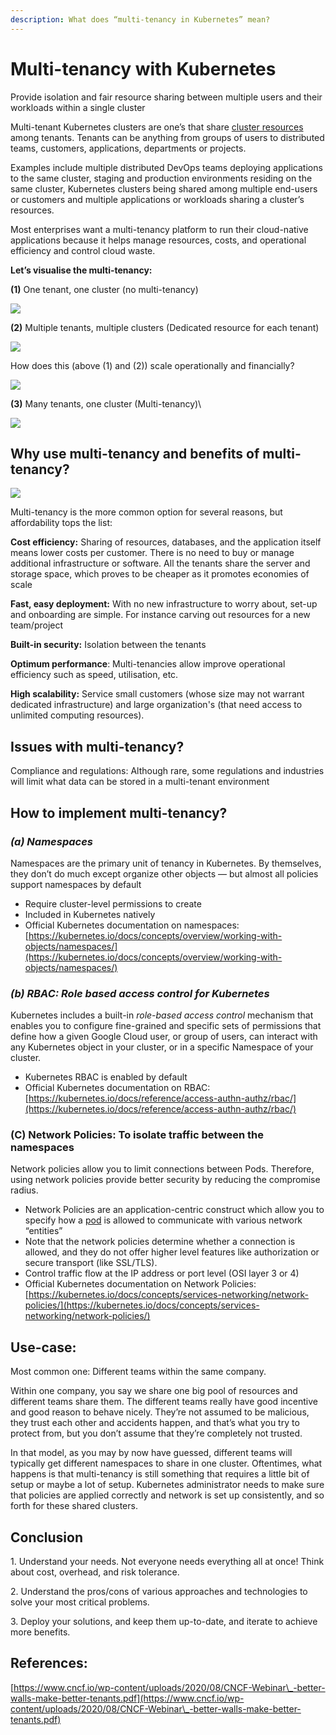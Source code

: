 ```yaml
---
description: What does “multi-tenancy in Kubernetes” mean?
---
```


# Multi-tenancy with Kubernetes

Provide isolation and fair resource sharing between multiple users and their workloads within a single cluster

Multi-tenant Kubernetes clusters are one’s that share [cluster resources](https://www.replex.io/blog/5-ways-to-manage-your-kubernetes-resource-usage) among tenants. Tenants can be anything from groups of users to distributed teams, customers, applications, departments or projects.

Examples include multiple distributed DevOps teams deploying applications to the same cluster, staging and production environments residing on the same cluster, Kubernetes clusters being shared among multiple end-users or customers and multiple applications or workloads sharing a cluster’s resources.

Most enterprises want a multi-tenancy platform to run their cloud-native applications because it helps manage resources, costs, and operational efficiency and control cloud waste.

**Let’s visualise the multi-tenancy:**

**(1)** One tenant, one cluster (no multi-tenancy)

![](<../../.gitbook/assets/image (47).png>)

**(2)** Multiple tenants, multiple clusters (Dedicated resource for each tenant)

![](<../../.gitbook/assets/image (48).png>)

How does this (above (1) and (2)) scale operationally and financially?

![](<../../.gitbook/assets/image (49).png>)

**(3)** Many tenants, one cluster (Multi-tenancy)\


![](<../../.gitbook/assets/image (50).png>)

## **Why use multi-tenancy and benefits of multi-tenancy?** <a href="c8bc" id="c8bc"></a>

![](<../../.gitbook/assets/image (51).png>)

Multi-tenancy is the more common option for several reasons, but affordability tops the list:

**Cost efficiency:** Sharing of resources, databases, and the application itself means lower costs per customer. There is no need to buy or manage additional infrastructure or software. All the tenants share the server and storage space, which proves to be cheaper as it promotes economies of scale

**Fast, easy deployment:** With no new infrastructure to worry about, set-up and onboarding are simple. For instance carving out resources for a new team/project

**Built-in security:** Isolation between the tenants

**Optimum performance**: Multi-tenancies allow improve operational efficiency such as speed, utilisation, etc.

**High scalability:** Service small customers (whose size may not warrant dedicated infrastructure) and large organization's (that need access to unlimited computing resources).

## **Issues with multi-tenancy?** <a href="ea8e" id="ea8e"></a>

Compliance and regulations: Although rare, some regulations and industries will limit what data can be stored in a multi-tenant environment

## **How to implement multi-tenancy?** <a href="1d1d" id="1d1d"></a>

### _**(a) Namespaces**_ <a href="986e" id="986e"></a>

Namespaces are the primary unit of tenancy in Kubernetes. By themselves, they don’t do much except organize other objects — but almost all policies support namespaces by default

* Require cluster-level permissions to create
* Included in Kubernetes natively
* Official Kubernetes documentation on namespaces: [https://kubernetes.io/docs/concepts/overview/working-with-objects/namespaces/](https://kubernetes.io/docs/concepts/overview/working-with-objects/namespaces/)

### _**(b) RBAC: Role based access control for Kubernetes**_ <a href="9b78" id="9b78"></a>

Kubernetes includes a built-in _role-based access control_ mechanism that enables you to configure fine-grained and specific sets of permissions that define how a given Google Cloud user, or group of users, can interact with any Kubernetes object in your cluster, or in a specific Namespace of your cluster.

* Kubernetes RBAC is enabled by default
* Official Kubernetes documentation on RBAC: [https://kubernetes.io/docs/reference/access-authn-authz/rbac/](https://kubernetes.io/docs/reference/access-authn-authz/rbac/)

### **(C) Network Policies: To isolate traffic between the namespaces** <a href="93b6" id="93b6"></a>

Network policies allow you to limit connections between Pods. Therefore, using network policies provide better security by reducing the compromise radius.

* Network Policies are an application-centric construct which allow you to specify how a [pod](https://kubernetes.io/docs/concepts/workloads/pods/) is allowed to communicate with various network “entities”
* Note that the network policies determine whether a connection is allowed, and they do not offer higher level features like authorization or secure transport (like SSL/TLS).
* Control traffic flow at the IP address or port level (OSI layer 3 or 4)
* Official Kubernetes documentation on Network Policies: [https://kubernetes.io/docs/concepts/services-networking/network-policies/](https://kubernetes.io/docs/concepts/services-networking/network-policies/)

## Use-case: <a href="5419" id="5419"></a>

Most common one: Different teams within the same company.

Within one company, you say we share one big pool of resources and different teams share them. The different teams really have good incentive and good reason to behave nicely. They’re not assumed to be malicious, they trust each other and accidents happen, and that’s what you try to protect from, but you don’t assume that they’re completely not trusted.

In that model, as you may by now have guessed, different teams will typically get different namespaces to share in one cluster. Oftentimes, what happens is that multi-tenancy is still something that requires a little bit of setup or maybe a lot of setup. Kubernetes administrator needs to make sure that policies are applied correctly and network is set up consistently, and so forth for these shared clusters.

## **Conclusion** <a href="e19d" id="e19d"></a>

1\. Understand your needs. Not everyone needs everything all at once! Think about cost, overhead, and risk tolerance.

2\. Understand the pros/cons of various approaches and technologies to solve your most critical problems.

3\. Deploy your solutions, and keep them up-to-date, and iterate to achieve more benefits.

## References: <a href="fb4e" id="fb4e"></a>

[https://www.cncf.io/wp-content/uploads/2020/08/CNCF-Webinar\_-better-walls-make-better-tenants.pdf](https://www.cncf.io/wp-content/uploads/2020/08/CNCF-Webinar\_-better-walls-make-better-tenants.pdf)
